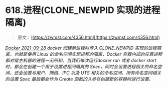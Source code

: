 <!--yml
category: 未分类
date: 0001-01-01 00:00:00
--->

# 618.进程(CLONE_NEWPID 实现的进程隔离)

> 原文：[https://zwmst.com/4356.html](https://zwmst.com/4356.html)

   [ *Docker* ](https://zwmst.com/docker)*[ <time datetime="2021-09-28T23:24:50+08:00"> 2021-09-28 </time> ](https://zwmst.com/4356.html)  docker 创建新进程时传入 CLONE_NEWPID 实现的进程隔离，也就是使用 Linux 的命名空间实现进程的隔离，Docker 容器内部的任意进程都对宿主机器的进程一无所知。当我们每次运行docker run 或者 docker start 时，都会在创建一个用于设置进程间隔离的 Spec，同时会设置进程相关的命名空间，还会设置与用户、网络、IPC 以及 UTS 相关的命名空间，所有命名空间相关的设置 Spec 最后都会作为 Create 函数的入参在创建新的容器时进行设置。*
